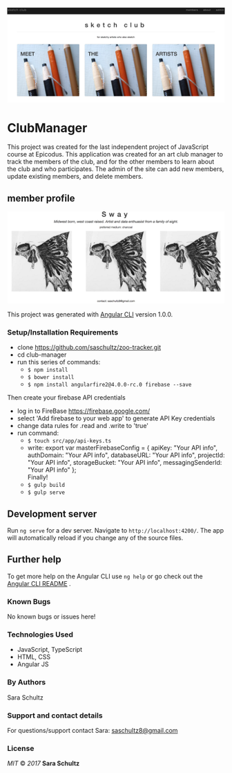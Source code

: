 ![](src/assets/img/homepage.png)

# ClubManager

This project was created for the last independent project of JavaScript course at Epicodus. This application was created for an art club manager to track the members of the club, and for the other members to learn about the club and who participates. The admin of the site can add new members, update existing members, and delete members.

## member profile

![](src/assets/img/sway.png)

This project was generated with [Angular CLI](https://github.com/angular/angular-cli) version 1.0.0.



### Setup/Installation Requirements
* clone https://github.com/saschultz/zoo-tracker.git
* cd club-manager
* run this series of commands:
  * `$ npm install`
  * `$ bower install`
  * `$ npm install angularfire2@4.0.0-rc.0 firebase --save`

Then create your firebase API credentials
* log in to FireBase https://firebase.google.com/
* select 'Add firebase to your web app' to generate API Key credentials
* change data rules for .read and .write to 'true'
* run command:
  * `$ touch src/app/api-keys.ts`
  * write:
      export var masterFirebaseConfig = {
        apiKey: "Your API info",
        authDomain: "Your API info",
        databaseURL: "Your API info",
        projectId: "Your API info",
        storageBucket: "Your API info",
        messagingSenderId: "Your API info"
      };  
Finally!
  * `$ gulp build`
  * `$ gulp serve`

## Development server

Run `ng serve` for a dev server. Navigate to `http://localhost:4200/`. The app will automatically reload if you change any of the source files.

## Further help

To get more help on the Angular CLI use `ng help` or go check out the [Angular CLI README](https://github.com/angular/angular-cli/blob/master/README.md)
.

### Known Bugs
No known bugs or issues here!

### Technologies Used
* JavaScript, TypeScript
* HTML, CSS
* Angular JS

### By Authors
Sara Schultz

### Support and contact details
For questions/support contact Sara: saschultz8@gmail.com

### License
_MIT_ &copy; _2017_ **Sara Schultz**
